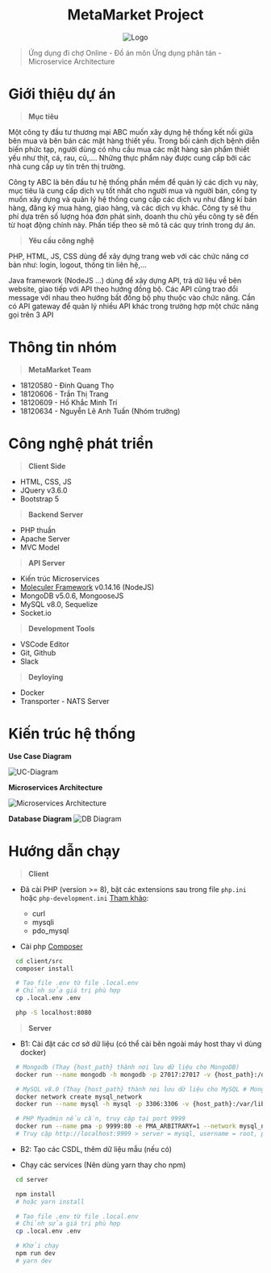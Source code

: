 <h1 align="center">MetaMarket Project</h1>

<div  align="center">
  <img src="https://res.cloudinary.com/dynonary/image/upload/v1649991439/metamarket/logo.svg" alt="Logo" />
</div>

> Ứng dụng đi chợ Online - Đồ án môn Ứng dụng phân tán - Microservice Architecture

# Giới thiệu dự án

> **Mục tiêu**

Một công ty đầu tư thương mại ABC muốn xây dựng hệ thống kết nối giữa bên mua và bên bán các mặt hàng thiết yếu. Trong bối cảnh dịch bệnh diễn biến phức tạp, người dùng có nhu cầu mua các mặt hàng sản phẩm thiết yếu như thịt, cá, rau, củ,…. Những thực phẩm này được cung cấp bởi các nhà cung cấp uy tín trên thị trường.

Công ty ABC là bên đầu tư hệ thống phần mềm để quản lý các dịch vụ này, mục tiêu là cung cấp dịch vụ tốt nhất cho người mua và người bán, công ty muốn xây dựng và quản lý hệ thống cung cấp các dịch vụ như đăng kí bán hàng, đăng ký mua hàng, giao hàng, và các dịch vụ khác. Công ty sẽ thu phí dựa trên số lượng hóa đơn phát sinh, doanh thu chủ yếu công ty sẽ đến từ hoạt động chính này. Phấn tiếp theo sẽ mô tả các quy trình trong dự án.

> **Yêu cầu công nghệ**

PHP, HTML, JS, CSS dùng để xây dựng trang web với các chức năng cơ bản như: login, logout, thông tin liên hệ,…

Java framework (NodeJS ...) dùng để xây dựng API, trả dữ liệu về bên website, giao tiếp với API theo hướng đồng bộ. Các API cũng trao đổi message với nhau theo hướng bất đồng bộ phụ thuộc vào chức năng. Cần có API gateway để quản lý nhiều API khác trong trường hợp một chức năng gọi trên 3 API

# Thông tin nhóm

> **MetaMarket Team**

- 18120580 - Đinh Quang Thọ
- 18120606 - Trần Thị Trang
- 18120609 - Hồ Khắc Minh Trí
- 18120634 - Nguyễn Lê Anh Tuấn (Nhóm trưởng)

# Công nghệ phát triển

> **Client Side**

- HTML, CSS, JS
- JQuery v3.6.0
- Bootstrap 5

> **Backend Server**

- PHP thuần
- Apache Server
- MVC Model

> **API Server**

- Kiến trúc Microservices
- [Moleculer Framework](https://moleculer.services/docs/0.14/index.html) v0.14.16 (NodeJS)
- MongoDB v5.0.6, MongooseJS
- MySQL v8.0, Sequelize
- Socket.io

> **Development Tools**

- VSCode Editor
- Git, Github
- Slack

> **Deyloying**

- Docker
- Transporter - NATS Server

# Kiến trúc hệ thống

**Use Case Diagram**

![UC-Diagram](https://res.cloudinary.com/dynonary/image/upload/v1649652591/metamarket/UC-Diagram.png)

**Microservices Architecture**

![Microservices Architecture]()

**Database Diagram**
![DB Diagram]()

# Hướng dẫn chạy

> **Client**

- Đã cài PHP (version >= 8), bật các extensions sau trong file `php.ini` hoặc `php-development.ini` [Tham khảo](https://www.php.net/manual/en/install.pecl.windows.php):

  - curl
  - mysqli
  - pdo_mysql

- Cài php [Composer](https://getcomposer.org/download/)

```sh
  cd client/src
  composer install

  # Tạo file .env từ file .local.env
  # Chỉnh sửa giá trị phù hợp
  cp .local.env .env

  php -S localhost:8080
```

> **Server**

- B1: Cài đặt các cơ sở dữ liệu (có thể cài bên ngoài máy host thay vì dùng docker)

```sh
  # Mongodb (Thay {host_path} thành nơi lưu dữ liệu cho MongoDB)
  docker run --name mongodb -h mongodb -p 27017:27017 -v {host_path}:/data/db -d mongo:5.0.6

  # MySQL v8.0 (Thay {host_path} thành nơi lưu dữ liệu cho MySQL # MongoDB)
  docker network create mysql_network
  docker run --name mysql -h mysql -p 3306:3306 -v {host_path}:/var/lib/mysql -e MYSQL_ROOT_PASSWORD={MY_PASSWORD} --network mysql_network -d mysql:8.0.28

  # PHP Myadmin nếu cần, truy cập tại port 9999
  docker run --name pma -p 9999:80 -e PMA_ARBITRARY=1 --network mysql_network -d phpmyadmin:5.1.3
  # Truy cập http://localhost:9999 > server = mysql, username = root, password = {MY_PASSWORD}
```

- B2: Tạo các CSDL, thêm dữ liệu mẫu (nếu có)

- Chạy các services (Nên dùng yarn thay cho npm)

```sh
  cd server

  npm install
  # hoặc yarn install

  # Tạo file .env từ file .local.env
  # Chỉnh sửa giá trị phù hợp
  cp .local.env .env

  # Khởi chạy
  npm run dev
  # yarn dev
```
